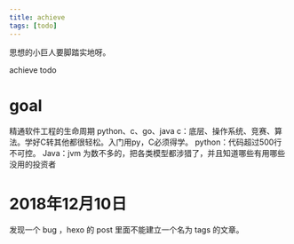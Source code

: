 ```yaml
---
title: achieve
tags: [todo]
---
```

思想的小巨人要脚踏实地呀。
<!-- more -->
achieve  todo  
# goal
精通软件工程的生命周期
python、c、go、java
c：底层、操作系统、竞赛、算法。学好C转其他都很轻松。入门用py，C必须得学。
python：代码超过500行不可控。
Java：jvm
为数不多的，把各类模型都涉猎了，并且知道哪些有用哪些没用的投资者
# 2018年12月10日
发现一个 bug ，hexo 的 post 里面不能建立一个名为 tags 的文章。